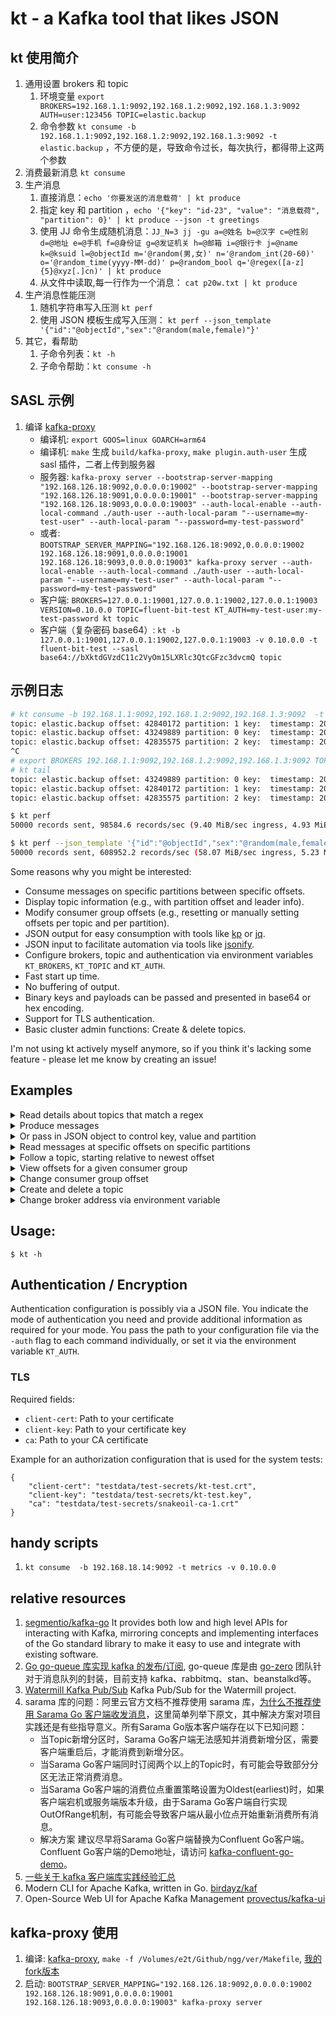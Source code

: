 # kt - a Kafka tool that likes JSON

## kt 使用简介

1. 通用设置 brokers 和 topic
    1. 环境变量 `export BROKERS=192.168.1.1:9092,192.168.1.2:9092,192.168.1.3:9092 AUTH=user:123456 TOPIC=elastic.backup`
    2. 命令参数 `kt consume -b 192.168.1.1:9092,192.168.1.2:9092,192.168.1.3:9092 -t elastic.backup`
       ，不方便的是，导致命令过长，每次执行，都得带上这两个参数
2. 消费最新消息 `kt consume`
3. 生产消息
    1. 直接消息：`echo '你要发送的消息载荷' | kt produce`
    2. 指定 key 和
       partition ，`echo '{"key": "id-23", "value": "消息载荷", "partition": 0}' | kt produce --json -t greetings`
    3. 使用 JJ
       命令生成随机消息：`JJ_N=3 jj -gu a=@姓名 b=@汉字 c=@性别 d=@地址 e=@手机 f=@身份证 g=@发证机关 h=@邮箱 i=@银行卡 j=@name k=@ksuid l=@objectId m='@random(男,女)' n='@random_int(20-60)' o='@random_time(yyyy-MM-dd)' p=@random_bool q='@regex([a-z]{5}@xyz[.]cn)' | kt produce`
    4. 从文件中读取,每一行作为一个消息： `cat p20w.txt | kt produce`
4. 生产消息性能压测
    1. 随机字符串写入压测 `kt perf`
    2. 使用 JSON 模板生成写入压测： `kt perf --json_template '{"id":"@objectId","sex":"@random(male,female)"}'`
5. 其它，看帮助
    1. 子命令列表：`kt -h`
    2. 子命令帮助：`kt consume -h`

## SASL 示例

1. 编译 [kafka-proxy](https://github.com/grepplabs/kafka-proxy)
   - 编译机: `export GOOS=linux GOARCH=arm64`
   - 编译机: `make` 生成 `build/kafka-proxy`, `make plugin.auth-user` 生成 sasl 插件，二者上传到服务器
   - 服务器: `kafka-proxy server --bootstrap-server-mapping "192.168.126.18:9092,0.0.0.0:19002" --bootstrap-server-mapping "192.168.126.18:9091,0.0.0.0:19001" --bootstrap-server-mapping "192.168.126.18:9093,0.0.0.0:19003" --auth-local-enable --auth-local-command ./auth-user --auth-local-param "--username=my-test-user" --auth-local-param "--password=my-test-password"`
   - 或者: `BOOTSTRAP_SERVER_MAPPING="192.168.126.18:9092,0.0.0.0:19002 192.168.126.18:9091,0.0.0.0:19001 192.168.126.18:9093,0.0.0.0:19003" kafka-proxy server --auth-local-enable --auth-local-command ./auth-user --auth-local-param "--username=my-test-user" --auth-local-param "--password=my-test-password"`
   - 客户端: `BROKERS=127.0.0.1:19001,127.0.0.1:19002,127.0.0.1:19003 VERSION=0.10.0.0 TOPIC=fluent-bit-test KT_AUTH=my-test-user:my-test-password kt topic`
   - 客户端（复杂密码 base64）: `kt -b 127.0.0.1:19001,127.0.0.1:19002,127.0.0.1:19003 -v 0.10.0.0 -t fluent-bit-test --sasl base64://bXktdGVzdC11c2VyOm15LXRlc3QtcGFzc3dvcmQ topic`

## 示例日志

```sh
# kt consume -b 192.168.1.1:9092,192.168.1.2:9092,192.168.1.3:9092  -t elastic.backup
topic: elastic.backup offset: 42840172 partition: 1 key:  timestamp: 2022-07-06 09:16:29.011 valueSize: 100B msg: {"partition":1,"offset":42840172,"value":"AHn3XiZADEPb1UG36b3Eh3yEM84csGvMgJ77A8cJyRiue5FeQQwBH9PeZILJT2MIWZlgTUllCiYFT2Xdi1n4mJsbKtdz5hoqkenj","timestamp":"2022-07-06T09:16:29.011+08:00"}
topic: elastic.backup offset: 43249889 partition: 0 key:  timestamp: 2022-07-06 09:16:29.011 valueSize: 100B msg: {"partition":0,"offset":43249889,"value":"ufLYBbGHJ6okJoziJOcTtKwNQECXdAwczyoSGSYl3prCHpKQJdGlW6p3l3d7S6pYe9clGkt0zoJ2fBnYdNPhjPPgC7JBwA1rCt2V","timestamp":"2022-07-06T09:16:29.011+08:00"}
topic: elastic.backup offset: 42835575 partition: 2 key:  timestamp: 2022-07-06 09:16:29.011 valueSize: 100B msg: {"partition":2,"offset":42835575,"value":"oubuyjAFVdCoN0aB4lJHgYnagkOg3Ivf8zT0Ui5SEotX9SsAqv4VTbQtcSvC2AKIms50VioUa7DpJJBDQOIOjCHjjmcCB4SvOMBU","timestamp":"2022-07-06T09:16:29.011+08:00"}
^C
# export BROKERS 192.168.1.1:9092,192.168.1.2:9092,192.168.1.3:9092 TOPIC=elastic.backup
# kt tail
topic: elastic.backup offset: 43249889 partition: 0 key:  timestamp: 2022-07-06 09:16:29.011 valueSize: 100B msg: {"partition":0,"offset":43249889,"value":"ufLYBbGHJ6okJoziJOcTtKwNQECXdAwczyoSGSYl3prCHpKQJdGlW6p3l3d7S6pYe9clGkt0zoJ2fBnYdNPhjPPgC7JBwA1rCt2V","timestamp":"2022-07-06T09:16:29.011+08:00"}
topic: elastic.backup offset: 42840172 partition: 1 key:  timestamp: 2022-07-06 09:16:29.011 valueSize: 100B msg: {"partition":1,"offset":42840172,"value":"AHn3XiZADEPb1UG36b3Eh3yEM84csGvMgJ77A8cJyRiue5FeQQwBH9PeZILJT2MIWZlgTUllCiYFT2Xdi1n4mJsbKtdz5hoqkenj","timestamp":"2022-07-06T09:16:29.011+08:00"}
topic: elastic.backup offset: 42835575 partition: 2 key:  timestamp: 2022-07-06 09:16:29.011 valueSize: 100B msg: {"partition":2,"offset":42835575,"value":"oubuyjAFVdCoN0aB4lJHgYnagkOg3Ivf8zT0Ui5SEotX9SsAqv4VTbQtcSvC2AKIms50VioUa7DpJJBDQOIOjCHjjmcCB4SvOMBU","timestamp":"2022-07-06T09:16:29.011+08:00"}
```

```sh
$ kt perf
50000 records sent, 98584.6 records/sec (9.40 MiB/sec ingress, 4.93 MiB/sec egress), 209.7 ms avg latency, 161.2 ms stddev, 191.0 ms 50th, 369.5 ms 75th, 429.0 ms 95th, 429.0 ms 99th, 429.0 ms 99.9th, 0 total req. in flight

$ kt perf --json_template '{"id":"@objectId","sex":"@random(male,female)"}'
50000 records sent, 608952.2 records/sec (58.07 MiB/sec ingress, 5.23 MiB/sec egress), 164.1 ms avg latency, 170.8 ms stddev, 119.0 ms 50th, 405.8 ms 75th, 420.0 ms 95th, 420.0 ms 99th, 420.0 ms 99.9th, 0 total req. in flight
```

Some reasons why you might be interested:

* Consume messages on specific partitions between specific offsets.
* Display topic information (e.g., with partition offset and leader info).
* Modify consumer group offsets (e.g., resetting or manually setting offsets per topic and per partition).
* JSON output for easy consumption with tools like [kp](https://github.com/echojc/kp)
  or [jq](https://stedolan.github.io/jq/).
* JSON input to facilitate automation via tools like [jsonify](https://github.com/fgeller/jsonify).
* Configure brokers, topic and authentication via environment variables `KT_BROKERS`, `KT_TOPIC` and `KT_AUTH`.
* Fast start up time.
* No buffering of output.
* Binary keys and payloads can be passed and presented in base64 or hex encoding.
* Support for TLS authentication.
* Basic cluster admin functions: Create & delete topics.

I'm not using kt actively myself anymore, so if you think it's lacking some feature - please let me know by creating an
issue!

## Examples

<details><summary>Read details about topics that match a regex</summary>

```sh
$ kt topic --filter news --partitions
{
  "name": "actor-news",
  "partitions": [
    {
      "id": 0,
      "oldest": 0,
      "newest": 0
    }
  ]
}
```

</details>

<details><summary>Produce messages</summary>

```sh
$ echo 'Alice wins Oscar' | kt produce -t actor-news
{
  "count": 1,
  "partition": 0,
  "startOffset": 0
}
$ echo 'Bob wins Oscar' | kt produce  -t actor-news
{
  "count": 1,
  "partition": 0,
  "startOffset": 0
}
$ for i in {6..9} ; do echo Bourne sequel $i in production. | kt produce  -t actor-news  ;done
{
  "count": 1,
  "partition": 0,
  "startOffset": 1
}
{
  "count": 1,
  "partition": 0,
  "startOffset": 2
}
{
  "count": 1,
  "partition": 0,
  "startOffset": 3
}
{
  "count": 1,
  "partition": 0,
  "startOffset": 4
}
```

</details>

<details><summary>Or pass in JSON object to control key, value and partition</summary>

```sh
$ echo '{"value": "Terminator terminated", "key": "Arni", "partition": 0}' | kt produce  -t actor-news
{
  "count": 1,
  "partition": 0,
  "startOffset": 5
}
```

</details>

<details><summary>Read messages at specific offsets on specific partitions</summary>

```sh
$ kt consume  -t actor-news --offsets 0=1:2
{
  "partition": 0,
  "offset": 1,
  "key": "",
  "value": "Bourne sequel 6 in production.",
  "timestamp": "1970-01-01T00:59:59.999+01:00"
}
{
  "partition": 0,
  "offset": 2,
  "key": "",
  "value": "Bourne sequel 7 in production.",
  "timestamp": "1970-01-01T00:59:59.999+01:00"
}
```

</details>

<details><summary>Follow a topic, starting relative to newest offset</summary>

```sh
$ kt consume  -t actor-news --offsets all=newest-1:
{
  "partition": 0,
  "offset": 4,
  "key": "",
  "value": "Bourne sequel 9 in production.",
  "timestamp": "1970-01-01T00:59:59.999+01:00"
}
{
  "partition": 0,
  "offset": 5,
  "key": "Arni",
  "value": "Terminator terminated",
  "timestamp": "1970-01-01T00:59:59.999+01:00"
}
^Creceived interrupt - shutting down
shutting down partition consumer for partition 0
```

</details>

<details><summary>View offsets for a given consumer group</summary>

```sh
$ kt group --group enews  -t actor-news --partitions 0
found 1 groups
found 1 topics
{
  "name": "enews",
  "topic": "actor-news",
  "offsets": [
    {
      "partition": 0,
      "offset": 6,
      "lag": 0
    }
  ]
}
```

</details>

<details><summary>Change consumer group offset</summary>

```sh
$ kt group --group enews  -t actor-news --partitions 0 --reset 1
found 1 groups
found 1 topics
{
  "name": "enews",
  "topic": "actor-news",
  "offsets": [
    {
      "partition": 0,
      "offset": 1,
      "lag": 5
    }
  ]
}
$ kt group --group enews  -t actor-news --partitions 0
found 1 groups
found 1 topics
{
  "name": "enews",
  "topic": "actor-news",
  "offsets": [
    {
      "partition": 0,
      "offset": 1,
      "lag": 5
    }
  ]
}
```

</details>

<details><summary>Create and delete a topic</summary>

```sh
$ kt admin  --create_topic morenews  --config $(jsonify =NumPartitions 1 =ReplicationFactor 1)
$ kt topic -filter news
{
  "name": "morenews"
}
$ kt admin  -t.delete morenews
$ kt topic -filter news
```

</details>

<details><summary>Change broker address via environment variable</summary>

```sh
$ export KT_BROKERS=brokers.kafka:9092
$ kt <command> <option>
```

</details>


## Usage:

    $ kt -h

## Authentication / Encryption

Authentication configuration is possibly via a JSON file. You indicate the mode
of authentication you need and provide additional information as required for
your mode. You pass the path to your configuration file via the `-auth` flag to
each command individually, or set it via the environment variable `KT_AUTH`.

### TLS

Required fields:

- `client-cert`: Path to your certificate
- `client-key`: Path to your certificate key
- `ca`: Path to your CA certificate

Example for an authorization configuration that is used for the system tests:

    {
        "client-cert": "testdata/test-secrets/kt-test.crt",
        "client-key": "testdata/test-secrets/kt-test.key",
        "ca": "testdata/test-secrets/snakeoil-ca-1.crt"
    }


## handy scripts

1. `kt consume  -b 192.168.18.14:9092 -t metrics -v 0.10.0.0`

## relative resources

1. [segmentio/kafka-go](https://github.com/segmentio/kafka-go) It provides both low and high level APIs for interacting
   with Kafka, mirroring concepts and implementing interfaces of the Go standard library to make it easy to use and
   integrate with existing software.
2. [Go go-queue 库实现 kafka 的发布/订阅](https://mp.weixin.qq.com/s/x1KIbn9NeLyKTISzWCPIdA), go-queue
   库是由 [go-zero](https://github.com/zeromicro/go-zero) 团队针对于消息队列的封装，目前支持
   kafka、rabbitmq、stan、beanstalkd等。
3. [Watermill Kafka Pub/Sub](https://github.com/ThreeDotsLabs/watermill-kafka) Kafka Pub/Sub for the Watermill project.
4. sarama 库的问题：阿里云官方文档不推荐使用 sarama 库，[为什么不推荐使用 Sarama Go 客户端收发消息](https://help.aliyun.com/document_detail/266782.html)，这里简单列举下原文，其中解决方案对项目实践还是有些指导意义。所有Sarama Go版本客户端存在以下已知问题：
    - 当Topic新增分区时，Sarama Go客户端无法感知并消费新增分区，需要客户端重启后，才能消费到新增分区。
    - 当Sarama Go客户端同时订阅两个以上的Topic时，有可能会导致部分分区无法正常消费消息。
    - 当Sarama Go客户端的消费位点重置策略设置为Oldest(earliest)时，如果客户端宕机或服务端版本升级，由于Sarama Go客户端自行实现OutOfRange机制，有可能会导致客户端从最小位点开始重新消费所有消息。
    - 解决方案 建议尽早将Sarama Go客户端替换为Confluent Go客户端。 Confluent Go客户端的Demo地址，请访问 [kafka-confluent-go-demo](https://github.com/AliwareMQ/aliware-kafka-demos/tree/master/kafka-confluent-go-demo)。
5. [一些关于 kafka 客户端库实践经验汇总](https://pandaychen.github.io/2022/02/08/A-KAFKA-USAGE-SUMUP-3/)
6. Modern CLI for Apache Kafka, written in Go. [birdayz/kaf](https://github.com/birdayz/kaf)
7. Open-Source Web UI for Apache Kafka Management [provectus/kafka-ui](https://github.com/provectus/kafka-ui)

## kafka-proxy 使用

1. 编译: [kafka-proxy](https://github.com/grepplabs/kafka-proxy), `make -f /Volumes/e2t/Github/ngg/ver/Makefile`, [我的fork版本](https://github.com/goldstd/kafka-proxy)
2. 启动: `BOOTSTRAP_SERVER_MAPPING="192.168.126.18:9092,0.0.0.0:19002 192.168.126.18:9091,0.0.0.0:19001 192.168.126.18:9093,0.0.0.0:19003" kafka-proxy server`

